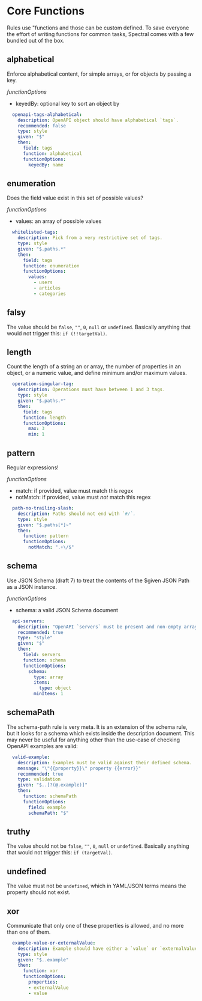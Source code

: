 # Core Functions

Rules use "functions and those can be custom defined. To save everyone the effort of writing functions for common tasks, Spectral comes with a few bundled out of the box. 


## alphabetical

Enforce alphabetical content, for simple arrays, or for objects by passing a key.

*functionOptions*

- keyedBy: optional key to sort an object by

``` yaml
  openapi-tags-alphabetical:
    description: OpenAPI object should have alphabetical `tags`.
    recommended: false
    type: style
    given: "$"
    then:
      field: tags
      function: alphabetical
      functionOptions:
        keyedBy: name
```

## enumeration

Does the field value exist in this set of possible values?

*functionOptions*

- values: an array of possible values

``` yaml
  whitelisted-tags:
    description: Pick from a very restrictive set of tags.
    type: style
    given: "$.paths.*"
    then:
      field: tags
      function: enumeration
      functionOptions:
        values:
          - users
          - articles
          - categories
```

## falsy

The value should be `false`, `""`, `0`, `null` or `undefined`. Basically anything that would not trigger this: `if (!!targetVal)`. 

## length

Count the length of a string an or array, the number of properties in an object, or a numeric value, and define minimum and/or maximum values.

``` yaml
  operation-singular-tag:
    description: Operations must have between 1 and 3 tags.
    type: style
    given: "$.paths.*"
    then:
      field: tags
      function: length
      functionOptions:
        max: 3
        min: 1
```

## pattern

Regular expressions! 

*functionOptions*

- match: if provided, value must match this regex
- notMatch: if provided, value must _not_ match this regex

``` yaml
  path-no-trailing-slash:
    description: Paths should not end with `#/`.
    type: style
    given: "$.paths[*]~"
    then:
      function: pattern
      functionOptions:
        notMatch: ".+\/$"
```

## schema

Use JSON Schema (draft 7) to treat the contents of the $given JSON Path as a JSON instance.

*functionOptions*

- schema: a valid JSON Schema document

``` yaml
  api-servers:
    description: "OpenAPI `servers` must be present and non-empty array."
    recommended: true
    type: "style"
    given: "$"
    then:
      field: servers
      function: schema
      functionOptions:
        schema:
          type: array
          items:
            type: object
          minItems: 1
```

## schemaPath

The schema-path rule is very meta. It is an extension of the schema rule, but it looks for a schema which exists inside the description document. This may never be useful for anything other than the use-case of checking OpenAPI examples are valid:

``` yaml
  valid-example:
    description: Examples must be valid against their defined schema.
    message: "\"{{property}}\" property {{error}}"
    recommended: true
    type: validation
    given: "$..[?(@.example)]"
    then:
      function: schemaPath
      functionOptions:
        field: example
        schemaPath: "$"
```

## truthy

The value should not be `false`, `""`, `0`, `null` or `undefined`. Basically anything that would not trigger this: `if (targetVal)`.

## undefined

The value must not be `undefined`, which in YAML/JSON terms means the property should not exist.

## xor

Communicate that only one of these properties is allowed, and no more than one of them.

``` yaml
  example-value-or-externalValue:
    description: Example should have either a `value` or `externalValue` field.
    type: style
    given: "$..example"
    then:
      function: xor
      functionOptions:
        properties:
        - externalValue
        - value
```
